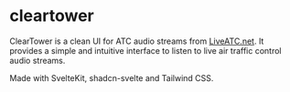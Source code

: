 # cleartower

ClearTower is a clean UI for ATC audio streams from [LiveATC.net](https://www.liveatc.net/). It provides a simple and intuitive interface to listen to live air traffic control audio streams.

Made with SvelteKit, shadcn-svelte and Tailwind CSS.
